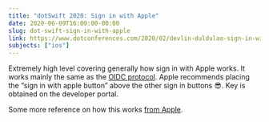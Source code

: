 ```yaml
---
title: "dotSwift 2020: Sign in with Apple"
date: 2020-06-09T16:00:00-00:00
slug: dot-swift-sign-in-with-apple
link: https://www.dotconferences.com/2020/02/devlin-duldulao-sign-in-with-apple
subjects: ["ios"]
---
```


Extremely high level covering generally how sign in with Apple works. It works mainly the same as the [OIDC protocol](https://auth0.com/docs/protocols/oidc). Apple recommends placing the “sign in with apple button” above the other sign in buttons 😎. Key is obtained on the developer portal.

Some more reference on how this works [from Apple](https://developer.apple.com/documentation/authenticationservices/implementing_user_authentication_with_sign_in_with_apple).